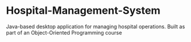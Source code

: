 # Hospital-Management-System
Java-based desktop application for managing hospital operations. Built as part of an Object-Oriented Programming course
